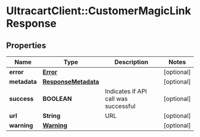 # UltracartClient::CustomerMagicLinkResponse

## Properties
Name | Type | Description | Notes
------------ | ------------- | ------------- | -------------
**error** | [**Error**](Error.md) |  | [optional] 
**metadata** | [**ResponseMetadata**](ResponseMetadata.md) |  | [optional] 
**success** | **BOOLEAN** | Indicates if API call was successful | [optional] 
**url** | **String** | URL | [optional] 
**warning** | [**Warning**](Warning.md) |  | [optional] 



